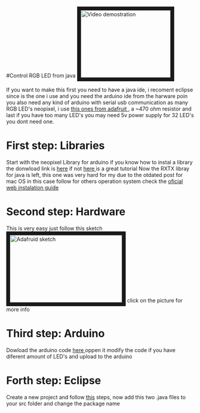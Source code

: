 #Control RGB LED from java
<a href="http://www.youtube.com/watch?feature=player_embedded&v=dNsjPK-1Aoc
" target="_blank"><img src="http://img.youtube.com/vi/dNsjPK-1Aoc/0.jpg" 
alt="Video demostration" width="240" height="180" border="10" /></a>
<!-- This is the link for a video demostration http://www.youtube.com/watch?feature=player_embedded&v=dNsjPK-1Aoc-->

If you want to make this first you need to have a java ide, i recoment eclipse since is the one i use and you need the arduino ide from the harware poin you also need any kind of arduino with serial usb communication as many RGB LED's neopixel, i use <a href="https://www.adafruit.com/products/1426">this ones from adafruit </a>, a ~470 ohm resistor and last if you have too many LED's you may need 5v power supply for 32 LED's you dont need one.

<h1>First step: Libraries</h1>
Start with the neopixel Library for arduino if you know how to instal a library the donwload link is <a href="https://github.com/adafruit/Adafruit_NeoPixel/archive/master.zip">here</a> if not <a href="https://learn.adafruit.com/adafruit-neopixel-uberguide/arduino-library-installation">here </a>is a great tutorial
Now the RXTX libray for java is left, this one was very hard for my due to the otdated post for mac OS in this case follow <a href="this tutorial "></a>for others operation system check the <a href="http://rxtx.qbang.org/wiki/index.php/Installation"> oficial web instalation guide </a>
<h1>Second step: Hardware</h1>
This is very easy just follow this sketch 
<a href="https://learn.adafruit.com/adafruit-neopixel-uberguide/basic-connections
" target="_blank"><img src="https://cdn-learn.adafruit.com/assets/assets/000/030/892/original/leds_Wiring-Diagram.png?1456961114" 
alt="Adafruid sketch" width="300" height="180" border="10" /></a>
click on the picture for more info
<h1>Third step: Arduino</h1>
Dowload the arduino code <a href="ArduJavaLED.ino">here </a> oppen it modify the code if you have diferent amount of LED's and upload to the arduino
<h1>Forth step: Eclipse</h1>
Create a new project and follow <a href="http://rxtx.qbang.org/wiki/index.php/Using_RXTX_In_Eclipse">this</a> steps, now add this two .java files <a href=""></a><a href=""></a>to your src folder and change the package name 


